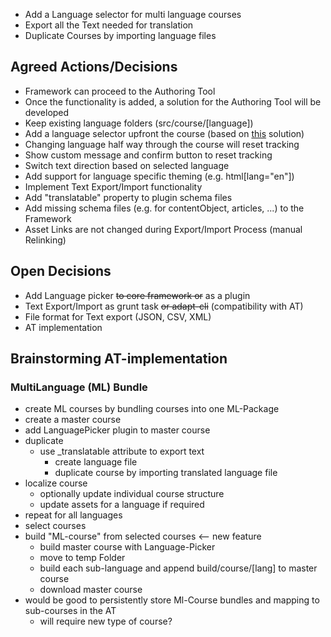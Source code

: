 - Add a Language selector for multi language courses
- Export all the Text needed for translation
- Duplicate Courses by importing language files

## Agreed Actions/Decisions
- Framework can proceed to the Authoring Tool
- Once the functionality is added, a solution for the Authoring Tool will be developed
- Keep existing language folders (src/course/[language])
- Add a language selector upfront the course (based on [this](https://github.com/cgkineo/adapt-languageSelection) solution)
- Changing language half way through the course will reset tracking
- Show custom message and confirm button to reset tracking
- Switch text direction based on selected language
- Add support for language specific theming (e.g. html[lang="en"])
- Implement Text Export/Import functionality
- Add "translatable" property to plugin schema files
- Add missing schema files (e.g. for contentObject, articles, ...) to the Framework
- Asset Links are not changed during Export/Import Process (manual Relinking)

## Open Decisions
- Add Language picker ~~to core framework or~~ as a plugin
- Text Export/Import as grunt task ~~or adapt-cli~~ (compatibility with AT)
- File format for Text export (JSON, CSV, XML)
- AT implementation

## Brainstorming AT-implementation

### MultiLanguage (ML) Bundle
- create ML courses by bundling courses into one ML-Package
- create a master course
- add LanguagePicker plugin to master course
- duplicate
	- use _translatable attribute to export text
        - create language file
        - duplicate course by importing translated language file
- localize course
	- optionally update individual course structure
	- update assets for a language if required
- repeat for all languages
- select courses
- build "ML-course" from selected courses <-- new feature
	- build master course with Language-Picker
	- move to temp Folder
	- build each sub-language and append build/course/[lang] to master course
	- download master course
- would be good to persistently store Ml-Course bundles and mapping to sub-courses in the AT
	- will require new type of course?